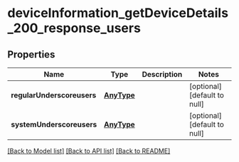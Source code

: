 # deviceInformation_getDeviceDetails_200_response_users

## Properties
Name | Type | Description | Notes
------------ | ------------- | ------------- | -------------
**regularUnderscoreusers** | [**AnyType**](.md) |  | [optional] [default to null]
**systemUnderscoreusers** | [**AnyType**](.md) |  | [optional] [default to null]

[[Back to Model list]](../README.md#documentation-for-models) [[Back to API list]](../README.md#documentation-for-api-endpoints) [[Back to README]](../README.md)


